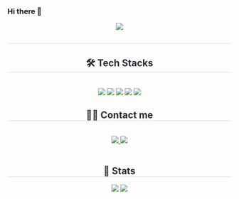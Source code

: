 ### Hi there 👋

<!--
**hyezuu/hyezuu** is a ✨ _special_ ✨ repository because its `README.md` (this file) appears on your GitHub profile.

Here are some ideas to get you started:

- 🔭 I’m currently working on ...
- 🌱 I’m currently learning ...
- 👯 I’m looking to collaborate on ...
- 🤔 I’m looking for help with ...
- 💬 Ask me about ...
- 📫 How to reach me: ...
- 😄 Pronouns: ...
- ⚡ Fun fact: ...
-->
<div align= "center">
    <img src="https://capsule-render.vercel.app/api?type=rect&color=0:fffddb,100:fdcef3&height=240&text=hyezuu⛄&animation=fadeIn&fontColor=918888&fontSize=60" />
    </div>
    <div align= "center">
    <h2 style="border-bottom: 1px solid #d8dee4; color: #282d33;">  </h2>
    <div style="font-weight: 700; font-size: 15px; text-align: center; color: #282d33;">  </div>
    </div>
    <div align= "center">
    <h2 style="border-bottom: 1px solid #d8dee4; color: #282d33;"> 🛠️ Tech Stacks </h2> <br>
    <div style="margin: 0 auto; text-align: center;" align= "center"> <img src="https://img.shields.io/badge/Java-007396?style=for-the-badge&logo=Java&logoColor=white">
          <img src="https://img.shields.io/badge/Spring-6DB33F?style=for-the-badge&logo=Spring&logoColor=white">
          <img src="https://img.shields.io/badge/Spring Boot-6DB33F?style=for-the-badge&logo=Spring Boot&logoColor=white">
          <img src="https://img.shields.io/badge/Amazon AWS-232F3E?style=for-the-badge&logo=Amazon AWS&logoColor=white">
          <img src="https://img.shields.io/badge/MySQL-4479A1?style=for-the-badge&logo=MySQL&logoColor=white">
          <br/></div>
    </div>
    <div align= "center">
    <h2 style="border-bottom: 1px solid #d8dee4; color: #282d33;"> 🧑‍💻 Contact me </h2> <br>
    <div align= "center"> <a href=https://blog.naver.com/hyezuuu> <img src="https://img.shields.io/badge/Naver-03C75A?style=for-the-badge&logo=Naver&logoColor=white&link=https://blog.naver.com/hyezuuu"> </a>
         <a href=mailto:duudu0704@gmail.com> <img src="https://img.shields.io/badge/Gmail-EA4335?style=for-the-badge&logo=Gmail&logoColor=white&link=mailto:duudu0704@gmail.com"> </a>
          </div>  <br>
    <div align= "center">  </div>
    </div>
    <div align= "center">
    <h2 style="border-bottom: 1px solid #d8dee4; color: #282d33;"> 🏅 Stats </h2> <div align= "center"> <img src="https://github-readme-stats.vercel.app/api?username=hyezuu&bg_color=180,f9f7e1,00000000&title_color=000000&text_color=000000"
         /> <img src="https://github-readme-stats.vercel.app/api/top-langs/?username=hyezuu&layout=compact&bg_color=180,f9f7e1,00000000&title_color=000000&text_color=000000"
           /> </div>
    </div>
